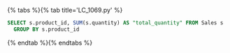 {% tabs %}{% tab title='LC_1069.py' %}

```sql
SELECT s.product_id, SUM(s.quantity) AS "total_quantity" FROM Sales s
  GROUP BY s.product_id
```

{% endtab %}{% endtabs %}
